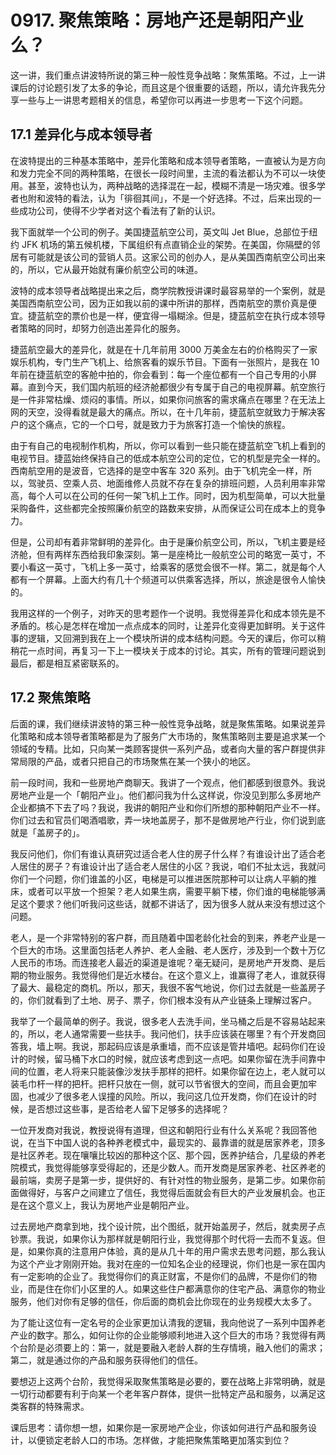 # 0917. 聚焦策略：房地产还是朝阳产业么？

这一讲，我们重点讲波特所说的第三种一般性竞争战略：聚焦策略。不过，上一讲课后的讨论题引发了太多的争论，而且这是个很重要的话题，所以，请允许我先分享一些与上一讲思考题相关的信息，希望你可以再进一步思考一下这个问题。

## 17.1 差异化与成本领导者

在波特提出的三种基本策略中，差异化策略和成本领导者策略，一直被认为是方向和发力完全不同的两种策略，在很长一段时间里，主流的看法都认为不可以一块使用。甚至，波特也认为，两种战略的选择混在一起，模糊不清是一场灾难。很多学者也附和波特的看法，认为「徘徊其间」，不是一个好选择。不过，后来出现的一些成功公司，使得不少学者对这个看法有了新的认识。

我下面就举一个公司的例子。美国捷蓝航空公司，英文叫 Jet Blue，总部位于纽约 JFK 机场的第五候机楼，下属组织有点直销企业的架势。在美国，你隔壁的邻居有可能就是该公司的营销人员。这家公司的创办人，是从美国西南航空公司出来的，所以，它从最开始就有廉价航空公司的味道。

波特的成本领导者战略提出来之后，商学院教授讲课时最容易举的一个案例，就是美国西南航空公司，因为正如我以前的课中所讲的那样，西南航空的票价真是便宜。捷蓝航空的票价也是一样，便宜得一塌糊涂。但是，捷蓝航空在执行成本领导者策略的同时，却努力创造出差异化的服务。

捷蓝航空最大的差异化，就是在十几年前用 3000 万美金左右的价格购买了一家娱乐机构，专门生产飞机上、给旅客看的娱乐节目。下面有一张照片，是我在 10 年前在捷蓝航空的客舱中拍的，你会看到：每一个座位都有一个自己专用的小屏幕。直到今天，我们国内航班的经济舱都很少有专属于自己的电视屏幕。航空旅行是一件非常枯燥、烦闷的事情。所以，如果你问旅客的需求痛点在哪里？在无法上网的天空，没得看就是最大的痛点。所以，在十几年前，捷蓝航空就致力于解决客户的这个痛点，它的一个口号，就是致力于为旅客打造一个愉快的旅程。

由于有自己的电视制作机构，所以，你可以看到一些只能在捷蓝航空飞机上看到的电视节目。捷蓝始终保持自己的低成本航空公司的定位，它的机型是完全一样的。西南航空用的是波音，它选择的是空中客车 320 系列。由于飞机完全一样，所以，驾驶员、空乘人员、地面维修人员就不存在复杂的排班问题，人员利用率非常高，每个人可以在公司的任何一架飞机上工作。同时，因为机型简单，可以大批量采购备件，这些都完全按照廉价航空的路数来安排，从而保证公司在成本上的竞争力。

但是，公司却有着非常鲜明的差异化。由于是廉价航空公司，所以，飞机主要是经济舱，但有两样东西给我印象深刻。第一是座椅比一般航空公司的略宽一英寸，不要小看这一英寸，飞机上多一英寸，给乘客的感觉会很不一样。第二，就是每个人都有一个屏幕。上面大约有几十个频道可以供乘客选择，所以，旅途是很令人愉快的。

我用这样的一个例子，对昨天的思考题作一个说明。我觉得差异化和成本领先是不矛盾的。核心是怎样在增加一点点成本的同时，让差异化变得更加鲜明。关于这件事的逻辑，又回溯到我在上一个模块所讲的成本结构问题。今天的课后，你可以稍稍花一点时间，再复习一下上一模块关于成本的讨论。其实，所有的管理问题说到最后，都是相互紧密联系的。

## 17.2 聚焦策略

后面的课，我们继续讲波特的第三种一般性竞争战略，就是聚焦策略。如果说差异化策略和成本领导者策略都是为了服务广大市场的，聚焦策略则主要是追求某一个领域的专精。比如，只向某一类顾客提供一系列产品，或者向大量的客户群提供非常局限的产品，或者只把自己的市场聚焦在某一个狭小的地区。

前一段时间，我和一些房地产商聊天。我讲了一个观点，他们都感到很意外。我说房地产业是一个「朝阳产业」。他们都问我为什么这样说，你没见到那么多房地产企业都搞不下去了吗？我说，我讲的朝阳产业和你们所想的那种朝阳产业不一样。你们过去和官员们喝酒唱歌，弄一块地盖房子，那不是做房地产行业，你们说到底就是「盖房子的」。

我反问他们，你们有谁认真研究过适合老人住的房子什么样？有谁设计出了适合老人居住的房子？有谁设计出了适合老人居住的小区？我说，咱们不扯太远，我就问你们一个问题，你们谁盖的小区，电梯是可以推进医院那种可以让病人平躺的推床，或者可以平放一个担架？老人如果生病，需要平躺下楼，你们谁的电梯能够满足这个要求？他们听我问这些话，就都不讲话了，因为很多人就从来没有想过这个问题。

老人，是一个非常特别的客户群，而且随着中国老龄化社会的到来，养老产业是一个巨大的市场。这里面包括老人养护、老人金融、老人医疗，涉及到一个数十万亿人民币的市场。而连接老人最近的渠道是谁呢？毫无疑问，是房地产开发商、是后期的物业服务。我觉得他们是近水楼台。在这个意义上，谁赢得了老人，谁就获得了最大、最稳定的商机。所以，那天，我很不客气地说，你们过去就是一些盖房子的，你们就看到了土地、房子、票子，你们根本没有从产业链条上理解过客户。

我举了一个最简单的例子。我说，很多老人去洗手间，坐马桶之后是不容易站起来的，所以，老人通常需要一些扶手。我问他们，扶手应该装在哪里？有个开发商回答我，墙上啊。我说，那起码应该是承重墙，而不应该是管井墙吧。起码你们在设计的时候，留马桶下水口的时候，就应该考虑到这一点吧。如果你留在洗手间靠中间的位置，老人将来只能装像沙发扶手那样的把杆。如果你留在边上，老人就可以装毛巾杆一样的把杆。把杆只放在一侧，就可以节省很大的空间，而且会更加牢固，也减少了很多老人误撞的风险。所以，我问这几位开发商，你们在设计的时候，是否想过这些事，是否给老人留下足够多的选择呢？

一位开发商对我说，教授说得有道理，但这和朝阳行业有什么关系呢？我回答他说，在当下中国人说的各种养老模式中，最现实的、最靠谱的就是居家养老，顶多是社区养老。现在嚷嚷比较凶的那种这个区、那个园，医养护结合，几星级的养老院模式，我觉得能够享受得起的，还是少数人。而开发商是居家养老、社区养老的最前端，卖房子是第一步，提供好的、有针对性的物业服务，是第二步。如果你前面做得好，与客户之间建立了信任，我觉得后面就会有巨大的产业发展机会。也正是在这个意义上，我认为房地产业是朝阳产业。

过去房地产商拿到地，找个设计院，出个图纸，就开始盖房子，然后，就卖房子点钞票。我说，如果你认为那样就是朝阳行业，我觉得那个时代将一去而不复返。但是，如果你真的注意用户体验，真的是从几十年的用户需求去思考问题，那么我认为这个产业才刚刚开始。我对在座的一位知名企业的经理说，你们也是一家在国内有一定影响的企业了。我觉得你们的真正财富，不是你们的品牌，不是你们的物业，而是住在你们小区里的人。如果这些住户都满意你的住宅产品、满意你的物业服务，他们对你有足够的信任，你后面的商机会比你现在的业务规模大太多了。

为了能让这位有一定名号的企业家更加认清我的逻辑，我向他说了一系列中国养老产业的数字。那么，如何让你的企业能够顺利地进入这个巨大的市场？我觉得有两个台阶是必须要上的：第一，就是要融入老龄人群的生存情境，融入他们的需求；第二，就是通过你的产品和服务获得他们的信任。

要想迈上这两个台阶，我觉得采取聚焦策略是必要的，要在战略上非常明确，就是一切行动都要有利于向某一个老年客户群体，提供一批特定产品和服务，以满足这类客群的特殊需求。

课后思考：请你想一想，如果你是一家房地产企业，你该如何进行产品和服务设计，以便锁定老龄人口的市场。怎样做，才能把聚焦策略更加落实到位？